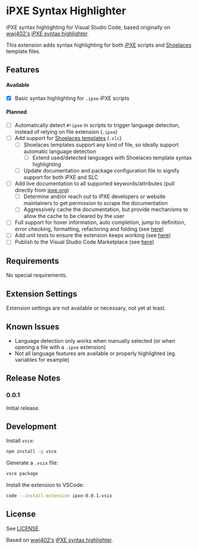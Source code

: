 # iPXE Syntax Highlighter

iPXE syntax highlighting for Visual Studio Code, based originally on [wwj402's](https://github.com/wwj402) [iPXE syntax highlighter](https://github.com/wwj402/vscode_ipxe).

This extension adds syntax highlighting for both [iPXE](https://ipxe.org/) scripts and [Shoelaces](https://github.com/thousandeyes/shoelaces) template files.

## Features

#### Available

- [x] Basic syntax highlighting for `.ipxe` iPXE scripts

#### Planned

- [ ] Automatically detect `#!ipxe` in scripts to trigger language detection, instead of relying on file extension (`.ipxe`)
- [ ] Add support for [Shoelaces templates](https://github.com/thousandeyes/shoelaces) (`.slc`)
  - [ ] Shoelaces templates support any kind of file, so ideally support automatic language detection
    - [ ] Extend used/detected languages with Shoelaces template syntax highlighting
  - [ ] Update documentation and package configuration file to signify support for both iPXE and SLC
- [ ] Add live documentation to all supported keywords/attributes (pull directly from [ipxe.org](https://ipxe.org/))
  - [ ] Determine and/or reach out to iPXE developers or website maintainers to get permission to scrape the documentation
  - [ ] Aggressively cache the documentation, but provide mechanisms to allow the cache to be cleared by the user
- [ ] Full support for hover information, auto completion, jump to definition, error checking, formatting, refactoring and folding (see [here](https://code.visualstudio.com/api/language-extensions/overview))
- [ ] Add unit tests to ensure the extension keeps working (see [here](https://code.visualstudio.com/api/working-with-extensions/testing-extension))
- [ ] Publish to the Visual Studio Code Marketplace (see [here](https://code.visualstudio.com/api/working-with-extensions/publishing-extension))

## Requirements

No special requirements.

## Extension Settings

Extension settings are not available or necessary, not yet at least.

## Known Issues

- Language detection only works when manually selected (or when opening a file with a `.ipxe` extension)
- Not all language features are available or properly highlighted (eg. variables for example)

## Release Notes

### 0.0.1

Initial release.

## Development

Install `vsce`:
```sh
npm install -g vsce
```

Generate a `.vsix` file:
```sh
vsce package
```

Install the extension to VSCode:
```sh
code --install-extension ipxe-0.0.1.vsix
```

## License

See [LICENSE](LICENSE).

Based on [wwj402's](https://github.com/wwj402) [iPXE syntax highlighter](https://github.com/wwj402/vscode_ipxe).
